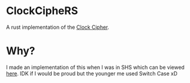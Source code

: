 # ClockCipheRS

A rust implementation of the [Clock Cipher](https://www.cachesleuth.com/clockcode.html).

# Why?

I made an implementation of this when I was in SHS which can be viewed [here](https://github.com/itsmenewbie03/shs-java-exercises/tree/main/EXPLORE001).
IDK if I would be proud but the younger me used Switch Case xD
